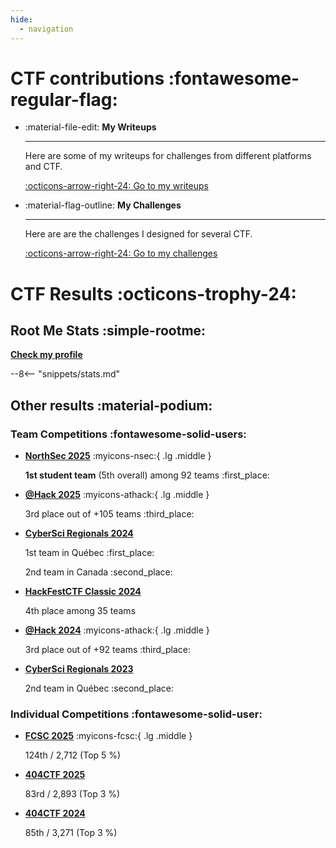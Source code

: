```yaml
---
hide:
  - navigation
---
```


# CTF contributions :fontawesome-regular-flag:

<div class="grid cards" markdown>

-   :material-file-edit: __My Writeups__

    ---

    Here are some of my writeups for challenges from different platforms and CTF.

    [:octicons-arrow-right-24: Go to my writeups](https://yxene.github.io/writeups/)

-   :material-flag-outline: __My Challenges__

    ---

    Here are are the challenges I designed for several CTF.

    [:octicons-arrow-right-24: Go to my challenges](https://yxene.github.io/my-challenges/)

</div>

# CTF Results :octicons-trophy-24:

## Root Me Stats :simple-rootme:

__[Check my profile](https://www.root-me.org/Yxene)__

--8<-- "snippets/stats.md"

## Other results :material-podium:

### Team Competitions :fontawesome-solid-users:

<div class="grid cards" markdown>

-   __[NorthSec 2025](https://nsec.io/)__ :myicons-nsec:{ .lg .middle }

    __1st student team__ (5th overall) among 92 teams :first_place:

-   __[@Hack 2025](https://www.athackctf.com/)__ :myicons-athack:{ .lg .middle }

    3rd place out of +105 teams :third_place:

-   __[CyberSci Regionals 2024](https://cybersecuritychallenge.ca/)__

    1st team in Québec :first_place:

    2nd team in Canada :second_place:

-   __[HackFestCTF Classic 2024](https://hfctf.ca/)__

    4th place among 35 teams

-   __[@Hack 2024](https://www.athackctf.com/)__ :myicons-athack:{ .lg .middle }

    3rd place out of +92 teams :third_place:

-   __[CyberSci Regionals 2023](https://cybersecuritychallenge.ca/)__

    2nd team in Québec :second_place:

</div>


### Individual Competitions :fontawesome-solid-user:

<div class="grid cards" markdown>

-   __[FCSC 2025](https://hackropole.fr/)__ :myicons-fcsc:{ .lg .middle }

    124th / 2,712 (Top 5 %)

-   __[404CTF 2025](https://www.404ctf.fr/)__

    83rd / 2,893 (Top 3 %)

-   __[404CTF 2024](https://www.404ctf.fr/)__

    85th / 3,271 (Top 3 %)

</div>
